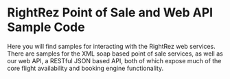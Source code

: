 RightRez Point of Sale and Web API Sample Code
====================
Here you will find samples for interacting with the RightRez web services.  There are samples for the XML soap based point of sale services, as well as our web API, a RESTful JSON based API, both of which expose much of the core flight availability and booking engine functionality.
